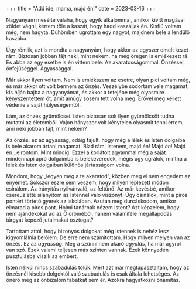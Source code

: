 +++
title = "Add ide, mama, majd én!"
date = 2023-03-16
+++

Nagyanyám mesélte valaha,
hogy egyik alkalommal,
amikor kivitt magával zöldet vágni,
kértem tőle a kaszát,
hogy hadd kaszáljak én.
Kisfiú voltam még, nem hagyta.
Dühömben ugrottam egy nagyot,
majdnem bele a lendülő kaszába.

Úgy rémlik, azt is mondta a nagyanyám,
hogy akkor az egyszer emelt kezet rám.
Biztosan jobban fájt neki, mint nekem,
ha még öregen is emlékezett rá.
És abba az egy esetbe is
én vittem bele.
Az akaratosságommal.
Önzéssel, önfejűséggel. Agyassággal.

Már akkor ilyen voltam.
Nem is emlékszem az esetre, olyan pici voltam még,
és már akkor ott volt bennem az önzés.
Veszélybe sodortam vele magamat,
kis híján bajba a nagyanyámat,
és akkor a tetejébe még olyasmire kényszerítettem őt,
amit amúgy sosem tett volna meg.
Erővel meg kellett védenie a saját hülyeségemtől.

Lám, az önzés gyümölcsei.
Isten biztosan sok ilyen gyümölcsöt tudna mutatni az életemből.
Vajon hányszor volt kénytelen olyasmit tenni értem,
ami neki jobban fájt, mint nekem?

Az önzés, ez az agyasság, odáig fajult,
hogy még a lélek és Isten dolgaiba
is bele akarom ártani magamat.
Bízd rám, Istenem, majd én!
Majd *én*!
Majd én…elrontom.
Mint mindig.
Ezzel a korlátolt agyammal
még a saját mindennapi apró dolgaimba is belekeveredek,
mégis úgy ugrálok,
mintha a lélek és Isten dolgaiban különös jártasságom volna.

Mondom, hogy „legyen meg a te akaratod”,
közben meg el sem engedem az enyémet.
Sokszor észre sem veszem,
hogy milyen leplezett módon csinálom.
Az irányítás nyilvánvaló, az feltűnő.
Az már kevésbé, amikor csereüzletté
silányítom az Istennel való viszonyt.
Úgy csinálok, mint a piros pontért törtető gyerek az iskolában.
Azután meg durcáskodom, amikor elmarad a piros pont.
Holmi tanárnak nézem Istent?
Azt képzelem, hogy nem ajándékokat ad az Ő öröméből,
hanem valamiféle megállapodás tárgyát képező jutalmakat osztogat?

Tartottam attól, hogy bizonyos dolgokat még
Istennek is nehéz lesz kigyomlálnia belőlem.
De erre nem számítottam.
Hogy milyen mélyen van az önzés.
Ez az *agyasság*.
Meg a szűnni nem akaró *agyalás*, ha már agyról van szó.
Ezek valami teljesen más szinten vannak.
Ezek könnyedén pusztulásba viszik az embert.

Isten nélkül nincs szabadulás tőlük.
Mert azt már megtapasztaltam,
hogy az önzésnél kisebb dolgoktól való szabadulás
is csak általa lehetséges.
Az önerő meg az önbizalom fabatkát sem ér.
Azokra hagyatkozni önámítás.
